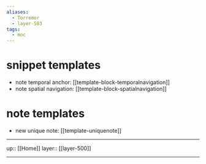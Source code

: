 ```yaml
---
aliases:
  - Torremor
  - layer-503
tags:
  - moc
---
```


# snippet templates

- note temporal anchor: [[template-block-temporalnavigation]]
- note spatial navigation: [[template-block-spatialnavigation]]

# note templates

- new unique note: [[template-uniquenote]]

***

up:: [[Home]]
layer:: [[layer-500]]

***
